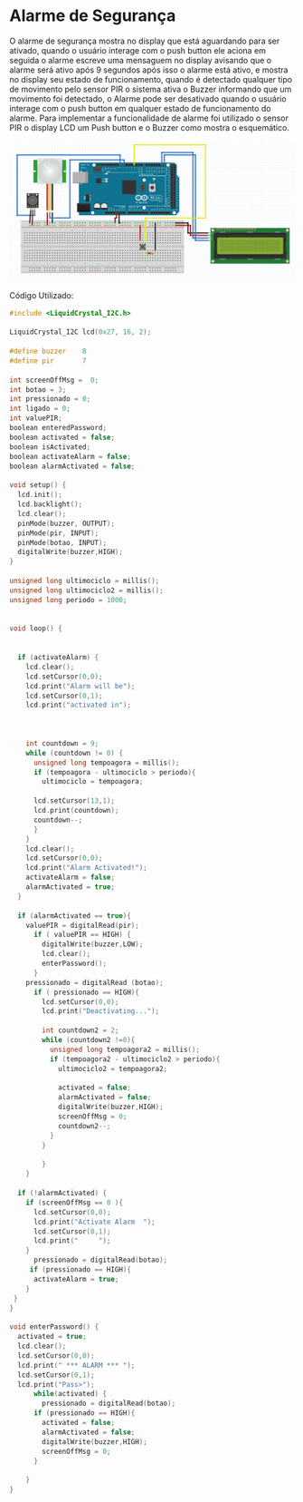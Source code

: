# Alarme de Segurança

O alarme de segurança mostra no display que está aguardando para ser ativado, quando o usuário interage com o push button ele aciona em seguida o alarme escreve uma mensaguem no display avisando que o alarme será ativo após 9 segundos após isso o alarme está ativo, e mostra no display seu estado de funcionamento, quando é detectado qualquer tipo de movimento pelo sensor PIR o sistema ativa o Buzzer informando que um movimento foi detectado, o Alarme pode ser desativado quando o usuário interage com o push button em qualquer estado de funcionamento do alarme.
Para implementar a funcionalidade de alarme foi utilizado o sensor PIR o display LCD um Push button e o Buzzer como mostra o esquemático.

<img src = "alarme fritzing.png" alt = "portao circuito" width = "1000" />

Código Utilizado:

```C
#include <LiquidCrystal_I2C.h> 

LiquidCrystal_I2C lcd(0x27, 16, 2);

#define buzzer    8
#define pir       7

int screenOffMsg =  0;
int botao = 3;
int pressionado = 0;
int ligado = 0;
int valuePIR;
boolean enteredPassword;
boolean activated = false; 
boolean isActivated;
boolean activateAlarm = false;
boolean alarmActivated = false;

void setup() { 
  lcd.init();        
  lcd.backlight();  
  lcd.clear();      
  pinMode(buzzer, OUTPUT); 
  pinMode(pir, INPUT); 
  pinMode(botao, INPUT);
  digitalWrite(buzzer,HIGH);
}

unsigned long ultimociclo = millis();
unsigned long ultimociclo2 = millis();
unsigned long periodo = 1000;


void loop() {
  
  
  if (activateAlarm) {
    lcd.clear();
    lcd.setCursor(0,0);
    lcd.print("Alarm will be");
    lcd.setCursor(0,1);
    lcd.print("activated in");

    
    
    int countdown = 9; 
    while (countdown != 0) {
      unsigned long tempoagora = millis();
      if (tempoagora - ultimociclo > periodo){
        ultimociclo = tempoagora;

      lcd.setCursor(13,1);
      lcd.print(countdown);
      countdown--;
      }
    }
    lcd.clear();
    lcd.setCursor(0,0);
    lcd.print("Alarm Activated!");
    activateAlarm = false;
    alarmActivated = true;
  }

  if (alarmActivated == true){
    valuePIR = digitalRead(pir);
      if ( valuePIR == HIGH) {
        digitalWrite(buzzer,LOW);  
        lcd.clear();
        enterPassword();
      }
    pressionado = digitalRead (botao);
      if ( pressionado == HIGH){
        lcd.setCursor(0,0);
        lcd.print("Deactivating...");

        int countdown2 = 2;
        while (countdown2 !=0){
          unsigned long tempoagora2 = millis();
          if (tempoagora2 - ultimociclo2 > periodo){
            ultimociclo2 = tempoagora2;

            activated = false;
            alarmActivated = false;
            digitalWrite(buzzer,HIGH);
            screenOffMsg = 0;
            countdown2--;
          }
        }
        
        }
    }

  if (!alarmActivated) {
    if (screenOffMsg == 0 ){
      lcd.setCursor(0,0);
      lcd.print("Activate Alarm  ");
      lcd.setCursor(0,1);
      lcd.print("     ");
    }
      pressionado = digitalRead(botao);
     if (pressionado == HIGH){        
      activateAlarm = true;            
    }
 }
}

void enterPassword() {
  activated = true;
  lcd.clear();
  lcd.setCursor(0,0);
  lcd.print(" *** ALARM *** ");
  lcd.setCursor(0,1);
  lcd.print("Pass>");
      while(activated) {
        pressionado = digitalRead(botao);
      if (pressionado == HIGH){
        activated = false;
        alarmActivated = false;
        digitalWrite(buzzer,HIGH);
        screenOffMsg = 0;
      }
          
    }
}
```
